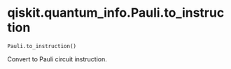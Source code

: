 # qiskit.quantum\_info.Pauli.to\_instruction

`Pauli.to_instruction()`

Convert to Pauli circuit instruction.
